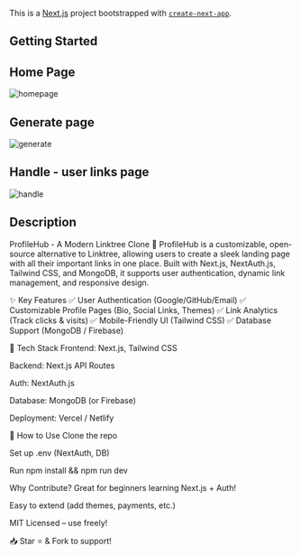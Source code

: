 This is a [Next.js](https://nextjs.org) project bootstrapped with [`create-next-app`](https://github.com/vercel/next.js/tree/canary/packages/create-next-app).

## Getting Started

## Home Page
![homepage](https://github.com/user-attachments/assets/627e44f2-8e93-40c5-b652-69ad5d7c997a)
## Generate page
![generate](https://github.com/user-attachments/assets/70d275e6-f68a-49b2-b6a1-5c560ae1d116)
## Handle - user links page
![handle](https://github.com/user-attachments/assets/1a79d17a-a58e-4cfd-84a8-3a969d1b4240)
## Description 
ProfileHub - A Modern Linktree Clone 🌟
ProfileHub is a customizable, open-source alternative to Linktree, allowing users to create a sleek landing page with all their important links in one place. Built with Next.js, NextAuth.js, Tailwind CSS, and MongoDB, it supports user authentication, dynamic link management, and responsive design.

✨ Key Features
✅ User Authentication (Google/GitHub/Email)
✅ Customizable Profile Pages (Bio, Social Links, Themes)
✅ Link Analytics (Track clicks & visits)
✅ Mobile-Friendly UI (Tailwind CSS)
✅ Database Support (MongoDB / Firebase)

🚀 Tech Stack
Frontend: Next.js, Tailwind CSS

Backend: Next.js API Routes

Auth: NextAuth.js

Database: MongoDB (or Firebase)

Deployment: Vercel / Netlify

📌 How to Use
Clone the repo

Set up .env (NextAuth, DB)

Run npm install && npm run dev

Why Contribute?
Great for beginners learning Next.js + Auth!

Easy to extend (add themes, payments, etc.)

MIT Licensed – use freely!

📥 Star ⭐ & Fork to support!
